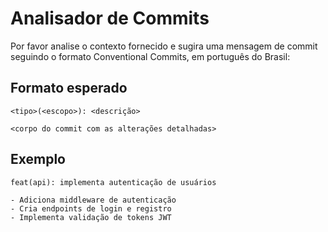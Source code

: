 # Analisador de Commits

Por favor analise o contexto fornecido e sugira uma mensagem de commit seguindo o formato Conventional Commits, em português do Brasil:

## Formato esperado

```
<tipo>(<escopo>): <descrição>

<corpo do commit com as alterações detalhadas>
```

## Exemplo

```
feat(api): implementa autenticação de usuários

- Adiciona middleware de autenticação
- Cria endpoints de login e registro
- Implementa validação de tokens JWT
```

